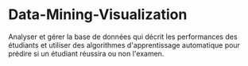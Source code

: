# Data-Mining-Visualization
Analyser et gérer la base de données qui décrit les performances des étudiants et utiliser des algorithmes d'apprentissage automatique pour prédire si un étudiant réussira ou non l'examen.
